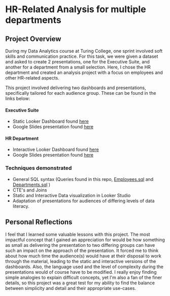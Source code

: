 # HR-Related Analysis for multiple departments

## Project Overview
During my Data Analytics course at Turing College, one sprint involved soft skills and communication practice. For this task, we were given a dataset and asked to create 2 presentations, one for the Executive Suite, and another for a department from a small selection. Here, I chose the HR department and created an analysis project with a focus on employees and other HR-related aspects.

This project involved delivering two dashboards and presentations, specifically tailored for each audience group. These can be found in the links below:

#### Executive Suite
* Static Looker Dashboard found [here](https://lookerstudio.google.com/reporting/3eee2625-4f42-4e9e-bbd3-01c4ca3d5864)
* Google Slides presentation found [here](https://docs.google.com/presentation/d/18G1f8xqKkNzZJb5_jpPK9qmzBxFhKom0ebzBglPXF2E/edit?usp=sharing)

#### HR Department
* Interactive Looker Dashboard found [here](https://lookerstudio.google.com/reporting/0b08e297-8d26-4712-b56c-cf585f275af7)
* Google Slides presentation found [here](https://docs.google.com/presentation/d/1gYHXTqVqdyq-SeEWNigezQsd0GM5zpED1rO8eZwuBog/edit?usp=sharing)

### Techniques demonstrated

* General SQL syntax (Queries found in this repo, [Employees.sql](https://github.com/LuMaJe/HR-Exec-Analysis/blob/main/employees.sql) and [Departments.sql](https://github.com/LuMaJe/HR-Exec-Analysis/blob/main/departments.sql) )
* CTE's and Joins
* Static and Interactive Data visualization in Looker Studio
* Adaptation of presentations for audiences of differing levels of data literacy.

## Personal Reflections

I feel that I learned some valuable lessons with this project. The most impactful concept that I gained an appreciation for would be how something as small as delivering the presentation to two differing groups can have such an impact on the approach of the presentation. It forced me to think about how much time the audience(s) would have at their disposal to work through the material, leading to the static and interactive versions of the dashboards. Also, the language used and the level of complexity during the presentations would of course have to be modified. I really enjoy finding simple analogies to explain difficult concepts, yet I'm also a fan of the finer details, so this project was a great test for my ability to find the balance between simplicity and detail and their appropriate use-cases.

